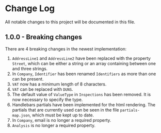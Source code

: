# Change Log

All notable changes to this project will be documented in this file.

## 1.0.0 - Breaking changes

There are 4 breaking changes in the newest implementation:

1. `AddressLine1` and `AddressLine2` have been replaced with the property `Street`, which can be either a string or an array containing between one and three strings.
2. In `Company`, `Identifier` has been renamed `Identifiers` as more than one can be present.
3. `VAT` now has a minimum length of 8 characters.
4. `VAT` can be replaced with `DUNS`.
5. The default value of `ValueType` in `Inspections` has been removed. It is now necessary to specify the type.
6. Handlebars partials have been implemented for the html rendering. The partials that are currently used can be seen in the file `partials-map.json`, which must be kept up to date.
7. In `Company`, email is no longer a required property.
8. `Analysis` is no longer a required property.

